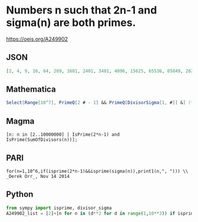 # Numbers n such that 2n\-1 and sigma\(n\) are both primes\.
https://oeis.org/A249902
## JSON
```JSON
[2, 4, 9, 16, 64, 289, 1681, 2401, 3481, 4096, 15625, 65536, 85849, 262144, 491401, 531441, 552049, 683929, 703921, 734449, 1352569, 1885129, 3411409, 3892729, 5470921, 7091569, 7778521, 9247681, 10374841, 12652249, 18139081, 19439281, 22287841, 23902321]
```
## Mathematica
```Mathematica
Select[Range[10^7], PrimeQ[2 # - 1] && PrimeQ[DivisorSigma[1, #]] &] (* _Vincenzo Librandi_, Nov 15 2014 *)
```
## Magma
```Magma
[n: n in [2..10000000] | IsPrime(2*n-1) and IsPrime(SumOfDivisors(n))];
```
## PARI
```PARI
for(n=1,10^6,if(isprime(2*n-1)&&isprime(sigma(n)),print1(n,", "))) \\ _Derek Orr_, Nov 14 2014
```
## Python
```Python
from sympy import isprime, divisor_sigma
A249902_list = [2]+[n for n in (d**2 for d in range(1,10**3)) if isprime(2*n-1) and isprime(divisor_sigma(n))] # _Chai Wah Wu_, Jul 23 2016
```
